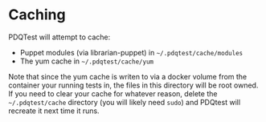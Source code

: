 # Caching
PDQTest will attempt to cache:
* Puppet modules (via librarian-puppet) in `~/.pdqtest/cache/modules`
* The yum cache in `~/.pdqtest/cache/yum`

Note that since the yum cache is writen to via a docker volume from the container your running tests in, the files in this directory will be root owned.  If you need to clear your cache for whatever reason, delete the `~/.pdqtest/cache` directory (you will likely need `sudo`) and PDQtest will recreate it next time it runs.
